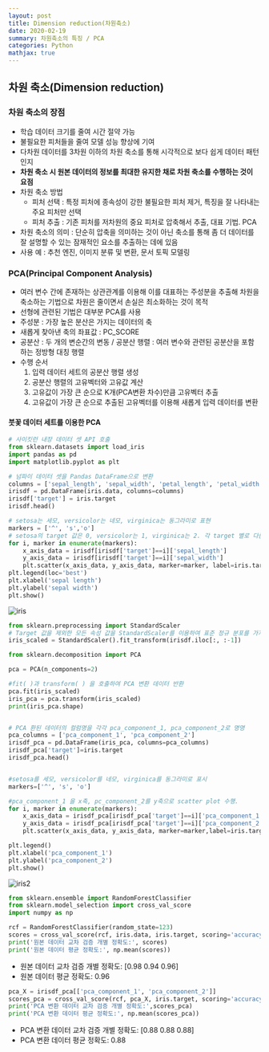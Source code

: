 ```yaml
---
layout: post
title: Dimension reduction(차원축소)
date: 2020-02-19
summary: 차원축소의 특징 / PCA
categories: Python
mathjax: true
---
```



## 차원 축소(Dimension reduction)
### 차원 축소의 장점
- 학습 데이터 크기를 줄여 시간 절약 가능
- 불필요한 피처들을 줄여 모델 성능 향상에 기여
- 다차원 데이터를 3차원 이하의 차원 축소를 통해 시각적으로 보다 쉽게 데이터 패턴 인지
- **차원 축소 시 원본 데이터의 정보를 최대한 유지한 채로 차원 축소를 수행하는 것이 요점**
- 차원 축소 방법
  - 피처 선택 : 특정 피처에 종속성이 강한 불필요한 피처 제거, 특징을 잘 나타내는 주요 피처만 선택
  - 피처 추출 : 기존 피처를 저차원의 중요 피처로 압축해서 추출, 대표 기법. PCA
- 차원 축소의 의미 : 단순히 압축을 의미하는 것이 아닌 축소를 통해 좀 더 데이터를 잘 설명할 수 있는 잠재적인 요소를 추출하는 데에 있음
- 사용 예 : 추천 엔진, 이미지 분류 및 변환, 문서 토픽 모델링


### PCA(Principal Component Analysis)
- 여러 변수 간에 존재하는 상관관계를 이용해 이를 대표하는 주성분을 추출해 차원을 축소하는 기법으로 차원은 줄이면서 손실은 최소화하는 것이 목적
- 선형에 관련된 기법은 대부분 PCA를 사용
- 주성분 : 가장 높은 분산은 가지는 데이터의 축
- 새롭게 찾아낸 축의 좌표값 : PC_SCORE
- 공분산 : 두 개의 변순간의 변동 / 공분산 행렬 : 여러 변수와 관련된 공분산을 포함하는 정방형 대칭 행렬
- 수행 순서
  1. 입력 데이터 세트의 공분산 행렬 생성
  2. 공분산 행렬의 고유벡터와 고유값 계산
  3. 고유값이 가장 큰 순으로 K개(PCA변환 차수)만큼 고유벡터 추출
  4. 고유값이 가장 큰 순으로 추출된 고유벡터를 이용해 새롭게 입력 데이터를 변환


#### 붓꽃 데이터 세트를 이용한 PCA
```python
# 사이킷런 내장 데이터 셋 API 호출
from sklearn.datasets import load_iris
import pandas as pd
import matplotlib.pyplot as plt

# 넘파이 데이터 셋을 Pandas DataFrame으로 변환
columns = ['sepal_length', 'sepal_width', 'petal_length', 'petal_width']
irisdf = pd.DataFrame(iris.data, columns=columns)
irisdf['target'] = iris.target
irisdf.head()

# setosa는 세모, versicolor는 네모, virginica는 동그라미로 표현
markers = ['^', 's','o']
# setosa의 target 값은 0, versicolor는 1, virginica는 2. 각 target 별로 다른 shape으로 scatter plot 
for i, marker in enumerate(markers):
    x_axis_data = irisdf[irisdf['target']==i]['sepal_length']
    y_axis_data = irisdf[irisdf['target']==i]['sepal_width']
    plt.scatter(x_axis_data, y_axis_data, marker=marker, label=iris.target_names[i])
plt.legend(loc='best')
plt.xlabel('sepal length')
plt.ylabel('sepal width')
plt.show()
```  
![iris](https://user-images.githubusercontent.com/52812181/74825106-b2c38780-534c-11ea-8bc7-2d8f0d399b75.png)
  
```python
from sklearn.preprocessing import StandardScaler
# Target 값을 제외한 모든 속성 값을 StandardScaler를 이용하여 표준 정규 분포를 가지는 값들로 변환
iris_scaled = StandardScaler().fit_transform(irisdf.iloc[:, :-1])

from sklearn.decomposition import PCA

pca = PCA(n_components=2)

#fit( )과 transform( ) 을 호출하여 PCA 변환 데이터 반환
pca.fit(iris_scaled)
iris_pca = pca.transform(iris_scaled)
print(iris_pca.shape)


# PCA 환된 데이터의 컬럼명을 각각 pca_component_1, pca_component_2로 명명
pca_columns = ['pca_component_1', 'pca_component_2']
irisdf_pca = pd.DataFrame(iris_pca, columns=pca_columns)
irisdf_pca['target']=iris.target
irisdf_pca.head()


#setosa를 세모, versicolor를 네모, virginica를 동그라미로 표시
markers=['^', 's', 'o']

#pca_component_1 을 x축, pc_component_2를 y축으로 scatter plot 수행. 
for i, marker in enumerate(markers):
    x_axis_data = irisdf_pca[irisdf_pca['target']==i]['pca_component_1']
    y_axis_data = irisdf_pca[irisdf_pca['target']==i]['pca_component_2']
    plt.scatter(x_axis_data, y_axis_data, marker=marker,label=iris.target_names[i])

plt.legend()
plt.xlabel('pca_component_1')
plt.ylabel('pca_component_2')
plt.show()
```  
![iris2](https://user-images.githubusercontent.com/52812181/74824974-7001af80-534c-11ea-8e3e-42a5cda00c70.png)  

```python
from sklearn.ensemble import RandomForestClassifier
from sklearn.model_selection import cross_val_score
import numpy as np

rcf = RandomForestClassifier(random_state=123)
scores = cross_val_score(rcf, iris.data, iris.target, scoring='accuracy', cv=3)
print('원본 데이터 교차 검증 개별 정확도:', scores)
print('원본 데이터 평균 정확도:', np.mean(scores))
```
- 원본 데이터 교차 검증 개별 정확도: [0.98 0.94 0.96]
- 원본 데이터 평균 정확도: 0.96
```python
pca_X = irisdf_pca[['pca_component_1', 'pca_component_2']]
scores_pca = cross_val_score(rcf, pca_X, iris.target, scoring='accuracy', cv=3 )
print('PCA 변환 데이터 교차 검증 개별 정확도:',scores_pca)
print('PCA 변환 데이터 평균 정확도:', np.mean(scores_pca))
```
- PCA 변환 데이터 교차 검증 개별 정확도: [0.88 0.88 0.88]
- PCA 변환 데이터 평균 정확도: 0.88






